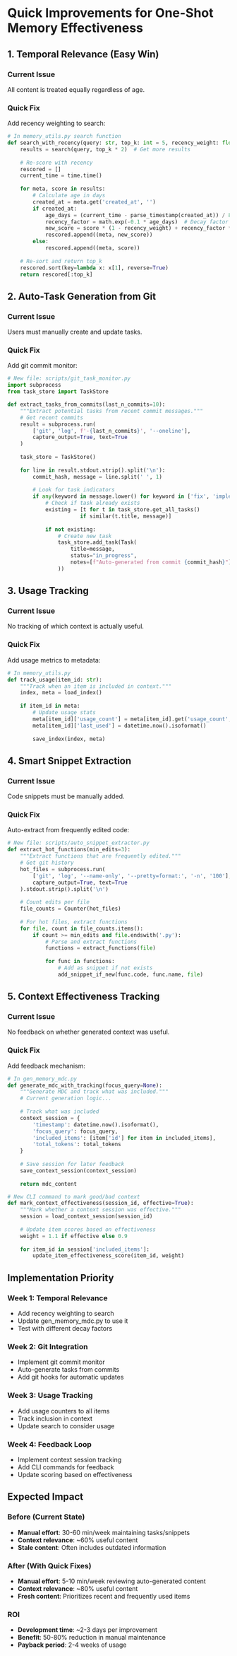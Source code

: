 # Quick Improvements for One-Shot Memory Effectiveness

## 1. Temporal Relevance (Easy Win)

### Current Issue
All content is treated equally regardless of age.

### Quick Fix
Add recency weighting to search:

```python
# In memory_utils.py search function
def search_with_recency(query: str, top_k: int = 5, recency_weight: float = 0.3):
    results = search(query, top_k * 2)  # Get more results
    
    # Re-score with recency
    rescored = []
    current_time = time.time()
    
    for meta, score in results:
        # Calculate age in days
        created_at = meta.get('created_at', '')
        if created_at:
            age_days = (current_time - parse_timestamp(created_at)) / 86400
            recency_factor = math.exp(-0.1 * age_days)  # Decay factor
            new_score = score * (1 - recency_weight) + recency_factor * recency_weight
            rescored.append((meta, new_score))
        else:
            rescored.append((meta, score))
    
    # Re-sort and return top_k
    rescored.sort(key=lambda x: x[1], reverse=True)
    return rescored[:top_k]
```

## 2. Auto-Task Generation from Git

### Current Issue
Users must manually create and update tasks.

### Quick Fix
Add git commit monitor:

```python
# New file: scripts/git_task_monitor.py
import subprocess
from task_store import TaskStore

def extract_tasks_from_commits(last_n_commits=10):
    """Extract potential tasks from recent commit messages."""
    # Get recent commits
    result = subprocess.run(
        ['git', 'log', f'-{last_n_commits}', '--oneline'],
        capture_output=True, text=True
    )
    
    task_store = TaskStore()
    
    for line in result.stdout.strip().split('\n'):
        commit_hash, message = line.split(' ', 1)
        
        # Look for task indicators
        if any(keyword in message.lower() for keyword in ['fix', 'implement', 'add', 'update']):
            # Check if task already exists
            existing = [t for t in task_store.get_all_tasks() 
                       if similar(t.title, message)]
            
            if not existing:
                # Create new task
                task_store.add_task(Task(
                    title=message,
                    status="in_progress",
                    notes=[f"Auto-generated from commit {commit_hash}"]
                ))
```

## 3. Usage Tracking

### Current Issue
No tracking of which context is actually useful.

### Quick Fix
Add usage metrics to metadata:

```python
# In memory_utils.py
def track_usage(item_id: str):
    """Track when an item is included in context."""
    index, meta = load_index()
    
    if item_id in meta:
        # Update usage stats
        meta[item_id]['usage_count'] = meta[item_id].get('usage_count', 0) + 1
        meta[item_id]['last_used'] = datetime.now().isoformat()
        
        save_index(index, meta)
```

## 4. Smart Snippet Extraction

### Current Issue
Code snippets must be manually added.

### Quick Fix
Auto-extract from frequently edited code:

```python
# New file: scripts/auto_snippet_extractor.py
def extract_hot_functions(min_edits=3):
    """Extract functions that are frequently edited."""
    # Get git history
    hot_files = subprocess.run(
        ['git', 'log', '--name-only', '--pretty=format:', '-n', '100'],
        capture_output=True, text=True
    ).stdout.strip().split('\n')
    
    # Count edits per file
    file_counts = Counter(hot_files)
    
    # For hot files, extract functions
    for file, count in file_counts.items():
        if count >= min_edits and file.endswith('.py'):
            # Parse and extract functions
            functions = extract_functions(file)
            
            for func in functions:
                # Add as snippet if not exists
                add_snippet_if_new(func.code, func.name, file)
```

## 5. Context Effectiveness Tracking

### Current Issue
No feedback on whether generated context was useful.

### Quick Fix
Add feedback mechanism:

```python
# In gen_memory_mdc.py
def generate_mdc_with_tracking(focus_query=None):
    """Generate MDC and track what was included."""
    # Current generation logic...
    
    # Track what was included
    context_session = {
        'timestamp': datetime.now().isoformat(),
        'focus_query': focus_query,
        'included_items': [item['id'] for item in included_items],
        'total_tokens': total_tokens
    }
    
    # Save session for later feedback
    save_context_session(context_session)
    
    return mdc_content

# New CLI command to mark good/bad context
def mark_context_effectiveness(session_id, effective=True):
    """Mark whether a context session was effective."""
    session = load_context_session(session_id)
    
    # Update item scores based on effectiveness
    weight = 1.1 if effective else 0.9
    
    for item_id in session['included_items']:
        update_item_effectiveness_score(item_id, weight)
```

## Implementation Priority

### Week 1: Temporal Relevance
- Add recency weighting to search
- Update gen_memory_mdc.py to use it
- Test with different decay factors

### Week 2: Git Integration
- Implement git commit monitor
- Auto-generate tasks from commits
- Add git hooks for automatic updates

### Week 3: Usage Tracking
- Add usage counters to all items
- Track inclusion in context
- Update search to consider usage

### Week 4: Feedback Loop
- Implement context session tracking
- Add CLI commands for feedback
- Update scoring based on effectiveness

## Expected Impact

### Before (Current State)
- **Manual effort**: 30-60 min/week maintaining tasks/snippets
- **Context relevance**: ~60% useful content
- **Stale content**: Often includes outdated information

### After (With Quick Fixes)
- **Manual effort**: 5-10 min/week reviewing auto-generated content
- **Context relevance**: ~80% useful content
- **Fresh content**: Prioritizes recent and frequently used items

### ROI
- **Development time**: ~2-3 days per improvement
- **Benefit**: 50-80% reduction in manual maintenance
- **Payback period**: 2-4 weeks of usage